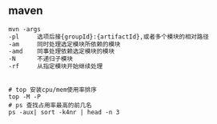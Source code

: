 ## maven
```txt
mvn -args
-pl     选项后接{groupId}:{artifactId},或者多个模块的相对路径
-am     同时处理选定模块所依赖的模块
-amd    同事处理依赖选定模块的模块
-N      不递归子模块
-rf     从指定模块开始继续处理
```
##
```shell script
# top 安装cpu/mem使用率排序
top -M -P
# ps 查找占用率最高的前几名
ps -aux| sort -k4nr | head -n 3

```